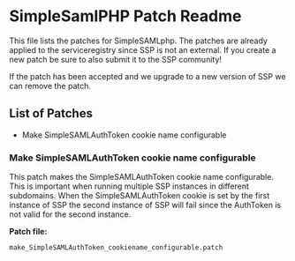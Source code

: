 SimpleSamlPHP Patch Readme
==========================

This file lists the patches for SimpleSAMLphp. The patches are already applied to the serviceregistry since SSP is not
an external. If you create a new patch be sure to also submit it to the SSP community!

If the patch has been accepted and we upgrade to a new version of SSP we can remove the patch.

List of Patches
---------------

- Make SimpleSAMLAuthToken cookie name configurable

### Make SimpleSAMLAuthToken cookie name configurable ###

This patch makes the SimpleSAMLAuthToken cookie name configurable. This is important when running multiple SSP
instances in different subdomains. When the SimpleSAMLAuthToken cookie is set by the first instance of SSP the
second instance of SSP will fail since the AuthToken is not valid for the second instance.

 __Patch file:__

    make_SimpleSAMLAuthToken_cookiename_configurable.patch
